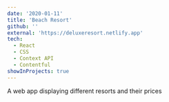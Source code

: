 ```yaml
---
date: '2020-01-11'
title: 'Beach Resort'
github: ''
external: 'https://deluxeresort.netlify.app'
tech:
  - React
  - CSS
  - Context API
  - Contentful
showInProjects: true
---
```


A web app displaying different resorts and their prices
